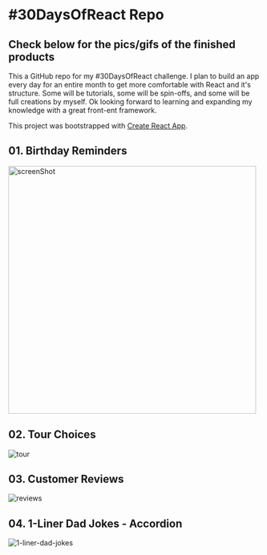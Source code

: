# #30DaysOfReact Repo

## Check below for the pics/gifs of the finished products

This a GitHub repo for my #30DaysOfReact challenge. I plan to build an app every day for an entire month to get more comfortable with React and it's structure. Some will be tutorials, some will be spin-offs, and some will be full creations by myself. Ok looking forward to learning and expanding my knowledge with a great front-ent framework. 

This project was bootstrapped with [Create React App](https://github.com/facebook/create-react-app).

## 01. Birthday Reminders

<img width="494" alt="screenShot" src="https://user-images.githubusercontent.com/57625094/162567631-04445e36-7d4a-4f32-829d-910e6c8ac0ff.png">


## 02. Tour Choices

![tour](https://user-images.githubusercontent.com/57625094/162753961-8da9a114-7b58-48a9-97d2-c730b3028503.gif)


## 03. Customer Reviews

![reviews](https://user-images.githubusercontent.com/57625094/162754327-31d47424-d3d6-46d4-8b1f-3cbb0a59e829.gif)

## 04. 1-Liner Dad Jokes - Accordion

![1-liner-dad-jokes](https://user-images.githubusercontent.com/57625094/162755717-3189a3e4-8402-4a99-8618-221f50e1d6a2.gif)
